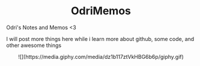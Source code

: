 
<h1 align="center"> OdriMemos </h1>
Odri's Notes and Memos &lt;3

I will post more things here while i learn more about github, some code, and other awesome things

<p align="center">
![](https://media.giphy.com/media/dz1b117ztVkHBG6b6p/giphy.gif)

